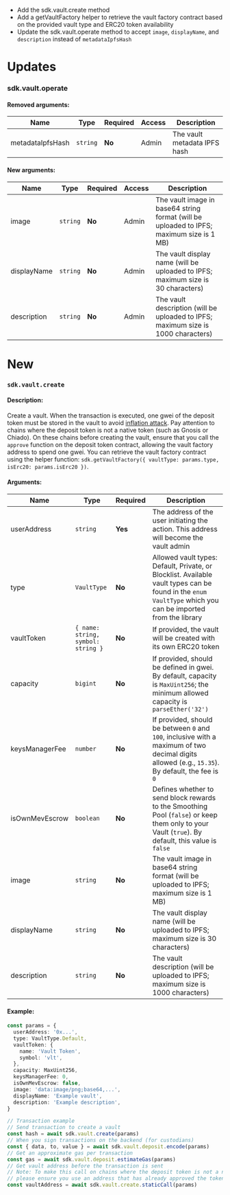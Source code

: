 - Add the sdk.vault.create method
- Add a getVaultFactory helper to retrieve the vault factory contract based on the provided vault type and ERC20 token availability
- Update the sdk.vault.operate method to accept `image`, `displayName`, and `description` instead of `metadataIpfsHash`

# Updates
### sdk.vault.operate

#### Removed arguments:

| Name             | Type     | Required | Access | Description                  |
|------------------|----------|----------|--------|------------------------------|
| metadataIpfsHash | `string` | **No**   | Admin  | The vault metadata IPFS hash |

#### New arguments:

| Name                      | Type                                         | Required | Access               | Description                                                                                                                                                                 |
|---------------------------|----------------------------------------------|----------|----------------------|-----------------------------------------------------------------------------------------------------------------------------------------------------------------------------|
| image                     | `string`                                     | **No**   | Admin                | The vault image in base64 string format (will be uploaded to IPFS; maximum size is 1 MB)                                                                                    |  
| displayName               | `string`                                     | **No**   | Admin                | The vault display name (will be uploaded to IPFS; maximum size is 30 characters)                                                                                            |  
| description               | `string`                                     | **No**   | Admin                | The vault description (will be uploaded to IPFS; maximum size is 1000 characters)                                                                                           |  


# New
### `sdk.vault.create`

#### Description:

Create a vault. When the transaction is executed, one gwei of the deposit token must be stored in the vault to avoid [inflation attack](https://blog.openzeppelin.com/a-novel-defense-against-erc4626-inflation-attacks).
Pay attention to chains where the deposit token is not a native token (such as Gnosis or Chiado).
On these chains before creating the vault, ensure that you call the `approve` function on the deposit token contract,
allowing the vault factory address to spend one gwei.
You can retrieve the vault factory contract using the helper function: `sdk.getVaultFactory({ vaultType: params.type, isErc20: params.isErc20 })`.

#### Arguments:

| Name           | Type                               | Required | Description                                                                                                                                                |
|----------------|------------------------------------|----------|------------------------------------------------------------------------------------------------------------------------------------------------------------|
| userAddress    | `string`                           | **Yes**  | The address of the user initiating the action. This address will become the vault admin                                                                    |
| type           | `VaultType`                        | **No**   | Allowed vault types: Default, Private, or Blocklist. Available vault types can be found in the `enum VaultType` which you can be imported from the library |
| vaultToken     | `{ name: string, symbol: string }` | **No**   | If provided, the vault will be created with its own ERC20 token                                                                                            |
| capacity       | `bigint`                           | **No**   | If provided, should be defined in gwei. By default, capacity is `MaxUint256`; the minimum allowed capacity is `parseEther('32')`                           |
| keysManagerFee | `number`                           | **No**   | If provided, should be between `0` and `100`, inclusive with a maximum of two decimal digits allowed (e.g., `15.35`). By default, the fee is `0`           |
| isOwnMevEscrow | `boolean`                          | **No**   | Defines whether to send block rewards to the Smoothing Pool (`false`) or keep them only to your Vault (`true`). By default, this value is `false`          |
| image          | `string`                           | **No**   | The vault image in base64 string format (will be uploaded to IPFS; maximum size is 1 MB)                                                                   |  
| displayName    | `string`                           | **No**   | The vault display name (will be uploaded to IPFS; maximum size is 30 characters)                                                                           |  
| description    | `string`                           | **No**   | The vault description (will be uploaded to IPFS; maximum size is 1000 characters)                                                                          |  

#### Example:

```ts
const params = {
  userAddress: '0x...',
  type: VaultType.Default,
  vaultToken: {
    name: 'Vault Token',
    symbol: 'vlt',
  },
  capacity: MaxUint256,
  keysManagerFee: 0,
  isOwnMevEscrow: false,
  image: 'data:image/png;base64,...',
  displayName: 'Example vault',
  description: 'Example description',
}

// Transaction example
// Send transaction to create a vault
const hash = await sdk.vault.create(params)
// When you sign transactions on the backend (for custodians)
const { data, to, value } = await sdk.vault.deposit.encode(params)
// Get an approximate gas per transaction
const gas = await sdk.vault.deposit.estimateGas(params)
// Get vault address before the transaction is sent  
// Note: To make this call on chains where the deposit token is not a native token (e.g., Gnosis, Chiado),  
// please ensure you use an address that has already approved the token.  
const vaultAddress = await sdk.vault.create.staticCall(params)
```
